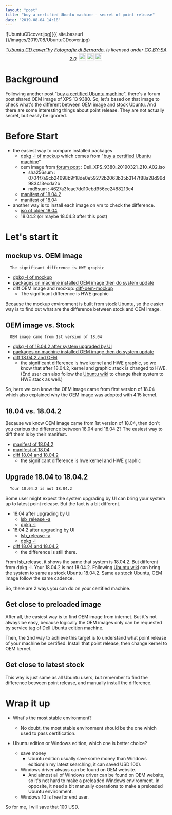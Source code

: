 ```yaml
---
layout: "post"
title: "buy a certified Ubuntu machine - secret of point release"
date: "2019-08-04 14:18"
---
```

![UbuntuCDcover.jpg]({{ site.baseurl }}/images/2019/08/UbuntuCDcover.jpg)
<center><p  style="font-size: 0.9rem;font-style: italic;"><a href="https://www.flickr.com/photos/28809618@N06/4843823526">"Ubuntu CD cover"</a><span>by <a href="https://www.flickr.com/photos/28809618@N06">Fotografie di Bernardo.</a></span> is licensed under <a href="https://creativecommons.org/licenses/by-sa/2.0/?ref=ccsearch&atype=html" style="margin-right: 5px;">CC BY-SA 2.0</a><a href="https://creativecommons.org/licenses/by-sa/2.0/?ref=ccsearch&atype=html" target="_blank" rel="noopener noreferrer" style="display: inline-block;white-space: none;opacity: .7;margin-top: 2px;margin-left: 3px;height: 22px !important;"><img style="height: inherit;margin-right: 3px;display: inline-block;" src="https://search.creativecommons.org/static/img/cc_icon.svg" /><img style="height: inherit;margin-right: 3px;display: inline-block;" src="https://search.creativecommons.org/static/img/cc-by_icon.svg" /><img style="height: inherit;margin-right: 3px;display: inline-block;" src="https://search.creativecommons.org/static/img/cc-sa_icon.svg" /></a></p></center>

# Background
Following another post "[buy a certified Ubuntu machine][]", there's a forum post shared OEM image of XPS 13 9380. So, let's based on that image to check what's the different between OEM image and stock Ubuntu. And there are some interesting things about point release. They are not actually secret, but easily be ignored.

# Before Start
 - the easiest way to compare installed packages
    - [dpkg -l of mockup][] which comes from "[buy a certified Ubuntu machine][]"
    - oem image from [forum post](https://askubuntu.com/questions/1136409/new-xps-13-9380-with-ubuntu-18-04-flicker-problems/1149630#1149630) : Dell_XPS_9380_20190321_210_A02.iso
        - sha256sum : 0704f7a9cb24698b9f18de0e59272b2063b35b3147f88a28d96d983413ecda2b
        - md5sum : 4627a3fcae7dd10ebd956cc2488213c4
    - [manifest of 18.04.2][]
    - [manifest of 18.04][]
 - another way is to install each image on vm to check the difference.
    - [iso of older 18.04][]
    - 18.04.2 (or maybe 18.04.3 after this post)

# Let's start it
## mockup vs. OEM image

```
  The significant difference is HWE graphic
```
- [dpkg -l of mockup][]
- [packages on machine installed OEM image then do system update](http://paste.ubuntu.com/p/G67nDckDtg/)
- diff OEM image and mockup: [diff-oem-mockup][]
   - The significant difference is HWE graphic

Because the mockup environment is built from stock Ubuntu, so the easier way is to find out what are the difference between stock and OEM image.

## OEM image vs. Stock
```
  OEM image came from 1st version of 18.04
```

- [dpkg -l of 18.04.2 after system upgraded by UI](http://paste.ubuntu.com/p/ZbfNWZS7Dy)
- [packages on machine installed OEM image then do system update](http://paste.ubuntu.com/p/G67nDckDtg/)
- [diff 18.04.2 and OEM](http://paste.ubuntu.com/p/H87dFfgk6P/)
  - the significant difference is hwe kernel and HWE graphic, so we know that after 18.04.2, kernel and graphic stack is changed to HWE. (End user can also follow the [Ubuntu wiki][change to HWE stack] to change their system to HWE stack as well.)

So, here we can know the OEM image came from first version of 18.04 which also explained why the OEM image was adopted with 4.15 kernel.

## 18.04 vs. 18.04.2

Because we know OEM image came from 1st version of 18.04, then don't you curious the difference between 18.04 and 18.04.2?
The easiest way to diff them is by their manifest.
- [manifest of 18.04.2][]
- [manifest of 18.04][]
- [diff 18.04 and 18.04.2](http://paste.ubuntu.com/p/gbNmD6wvrR/)
  - the significant difference is hwe kernel and HWE graphic

## Upgrade 18.04 to 18.04.2
```
  Your 18.04.2 is not 18.04.2
```
Some user might expect the system upgrading by UI can bring your system up to latest point release. But the fact is a bit different.
- 18.04 after upgrading by UI
  - [lsb_release -a](http://paste.ubuntu.com/p/xvR3Mwv4RK)
  - [dpkg -l](http://paste.ubuntu.com/p/BNDJSB39nh)
- 18.04.2 after upgrading by UI
  - [lsb_release -a](http://paste.ubuntu.com/p/DXftrhmNK2)
  - [dpkg -l](http://paste.ubuntu.com/p/ZbfNWZS7Dy)
- [diff 18.04 and 18.04.2](http://paste.ubuntu.com/p/2pyj9JxYJ6/)
  - the difference is still there.

From lsb_release, it shows the same that system is 18.04.2. But different from dpkg -l. Your 18.04.2 is not 18.04.2. Following [Ubuntu wiki][change to HWE stack] can bring the system to same as stock Ubuntu 18.04.2. Same as stock Ubuntu, OEM image follow the same cadence.

So, there are 2 ways you can do on your certified machine.
## Get close to preloaded image
After all, the easiest way is to find OEM image from internet. But it's not always be easy, because logically the OEM images only can be requested by service tag of Dell Ubuntu edition machine.

Then, the 2nd way to achieve this target is to understand what point release of your machine be certified. Install that point release, then change kernel to OEM kernel.
## Get close to latest stock
This way is just same as all Ubuntu users, but remember to find the difference between point release, and manually install the difference.

# Wrap it up
- What's the most stable environment?
  - No doubt, the most stable environment should be the one which used to pass certification.


- Ubuntu edition or Windows edition, which one is better choice?
  - save money
    - Ubuntu edition usually save some money than Windows edition(In my latest searching, it can saved USD 100).
  - Windows driver always can be found on OEM website.
      - And almost all of Windows driver can be found on OEM website, so it's not hard to make a preloaded Windows environment. In opposite, it need a bit manually operations to make a preloaded Ubuntu environment.
  - Windows 10 is free for end user.

So for me, I will save that 100 USD.

[change to HWE stack]:https://wiki.ubuntu.com/Kernel/LTSEnablementStack
[diff-oem-mockup]:http://paste.ubuntu.com/p/CcRjRt8RSv/
[manifest of 18.04]:http://old-releases.ubuntu.com/releases/18.04.1/ubuntu-18.04-desktop-amd64.manifest
[iso of older 18.04]:http://old-releases.ubuntu.com/releases/18.04.1/  
[dpkg -l of mockup]:http://paste.ubuntu.com/p/TXFgTZMNnk/
[LTS Enablement Stacks]:https://wiki.ubuntu.com/Kernel/LTSEnablementStack
[forum]:https://askubuntu.com/questions/1136409/new-xps-13-9380-with-ubuntu-18-04-flicker-problems/1149630#1149630
[buy a certified Ubuntu machine]:https://alex-tu-cc.github.io/2019/07/buy-a-certified-ubuntu-machine/
[18.04]:https://wiki.ubuntu.com/BionicBeaver
[manifest of 18.04.2]:http://releases.ubuntu.com/18.04/ubuntu-18.04.2-desktop-amd64.manifest
